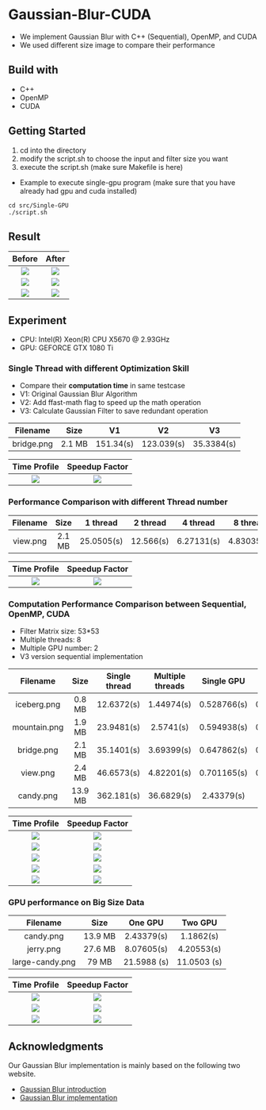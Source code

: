 # Gaussian-Blur-CUDA
- We implement Gaussian Blur with C++ (Sequential), OpenMP, and CUDA
- We used different size image to compare their performance

## Build with
- C++
- OpenMP
- CUDA

## Getting Started
1. cd into the directory
2. modify the script.sh to choose the input and filter size you want
3. execute the script.sh (make sure Makefile is here)</br>
- Example to execute single-gpu program (make sure that you have already had gpu and cuda installed)

```
cd src/Single-GPU
./script.sh
```

## Result
Before | After
:-----:|:------:|
![](./testcase/origin/mountain.png) | ![](./testcase/result/mountain.png)
![](./testcase/origin/bridge.png) |![](./testcase/result/bridge.png)
![](./testcase/origin/view.png) | ![](./testcase/result/view.png)


## Experiment
- CPU: Intel(R) Xeon(R) CPU           X5670  @ 2.93GHz
- GPU: GEFORCE GTX 1080 Ti
### Single Thread with different Optimization Skill
- Compare their **computation time** in same testcase
- V1: Original Gaussian Blur Algorithm
- V2: Add ffast-math flag to speed up the math operation
- V3: Calculate Gaussian Filter to save redundant operation


Filename | Size | V1 | V2 | V3
:----------:|:-----------------:|:-------------------:|:----------:|:-----------------:
bridge.png|2.1 MB|151.34(s)|123.039(s)|35.3384(s)

Time Profile | Speedup Factor
:------------:|:---------------:|
![](./testcase/result/CPU-Optimization-Compare_timeprofile.png) | ![](./testcase/result/CPU-Optimization-Compare_speedup.png)

### Performance Comparison with different Thread number
Filename | Size | 1 thread | 2 thread | 4 thread | 8 thread | 12 thread
:----------:|:-----------------:|:-------------------:|:----------:|:-----------------:|:--------------:|:------
view.png|2.1 MB|25.0505(s)|12.566(s)|6.27131(s)|4.83035(s)|2.14292(s)

Time Profile | Speedup Factor
:------------:|:---------------:|
![](./testcase/result/Different-Thread-Compare_timeprofile.png) | ![](./testcase/result/Different-Thread-Compare_speedup.png)


### Computation Performance Comparison between Sequential, OpenMP, CUDA
- Filter Matrix size: 53*53
- Multiple threads: 8
- Multiple GPU number: 2
- V3 version sequential implementation

Filename |Size|Single thread|Multiple threads|Single GPU|Multiple GPU
:----------:|:-----------------:|:-------------------:|:----------:|:-----------------:|:-------------:|
iceberg.png|0.8 MB|12.6372(s)|1.44974(s)|0.528766(s)|0.204902(s)
mountain.png|1.9 MB|23.9481(s)|2.5741(s)|0.594938(s)|0.238576(s)
bridge.png |2.1 MB|35.1401(s)|3.69399(s)|0.647862(s)|0.369114(s)
view.png|2.4 MB|46.6573(s)|4.82201(s)|0.701165(s)|0.300363(s)
candy.png|13.9 MB|362.181(s)|36.6829(s)|2.43379(s)|1.1862(s)

Time Profile | Speedup Factor
:------------:|:---------------:|
![](./testcase/result/iceberg_timeprofile.png) | ![](./testcase/result/iceberg_speedup.png)
![](./testcase/result/mountain_timeprofile.png) | ![](./testcase/result/mountain_speedup.png)
![](./testcase/result/bridge_timeprofile.png) | ![](./testcase/result/bridge_speedup.png)
![](./testcase/result/view_timeprofile.png) | ![](./testcase/result/view_speedup.png)
![](./testcase/result/candy_timeprofile.png) | ![](./testcase/result/candy_speedup.png)

### GPU performance on Big Size Data
Filename |Size|One GPU|Two GPU|
:----------:|:-----------------:|:-------------------:|:----------:
candy.png | 13.9 MB | 2.43379(s) | 1.1862(s)
jerry.png | 27.6 MB | 8.07605(s) | 4.20553(s)
large-candy.png | 79 MB | 21.5988 (s) | 11.0503 (s)

Time Profile | Speedup Factor
:------------:|:---------------:|
![](./testcase/result/candy_gpu_timeprofile.png) | ![](./testcase/result/candy_gpu_speedup.png)
![](./testcase/result/jerry_gpu_timeprofile.png) | ![](./testcase/result/jerry_gpu_speedup.png)
![](./testcase/result/large_candy_gpu_timeprofile.png) | ![](./testcase/result/large_candy_gpu_speedup.png)

## Acknowledgments
Our Gaussian Blur implementation is mainly based on the following two website.
- [Gaussian Blur introduction](https://en.wikipedia.org/wiki/Gaussian_blur)
- [Gaussian Blur implementation](http://blog.ivank.net/fastest-gaussian-blur.html)
